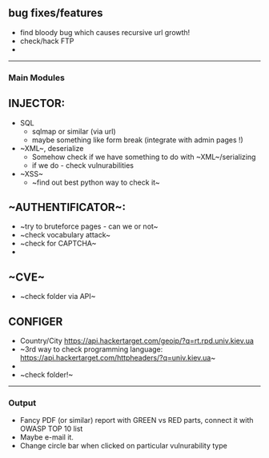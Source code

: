 ## bug fixes/features
- find bloody bug which causes recursive url growth!
- check/hack FTP
-


------------
### Main Modules

## INJECTOR:
- SQL
	- sqlmap or similar (via url)
	- maybe something like form break (integrate with admin pages !)
- ~XML~, deserialize
	- Somehow check if we have something to do with ~XML~/serializing
	- if we do - check vulnurabilities
- ~XSS~
	- ~find out best python way to check it~

## ~AUTHENTIFICATOR~:
- ~try to bruteforce pages - can we or not~
- ~check vocabulary attack~
- ~check for CAPTCHA~
-

## ~CVE~
- ~check folder via API~

## CONFIGER
- Country/City https://api.hackertarget.com/geoip/?q=rt.rpd.univ.kiev.ua
- ~3rd way to check programming language: https://api.hackertarget.com/httpheaders/?q=univ.kiev.ua~
-
- ~check folder!~
------------

### Output
- Fancy PDF (or similar) report with GREEN vs RED parts, connect it with OWASP TOP 10 list
- Maybe e-mail it.
- Change circle bar when clicked on particular vulnurability type

